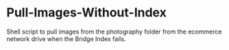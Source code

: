 # Pull-Images-Without-Index
Shell script to pull images from the photography folder from the ecommerce network drive when the Bridge Index fails.
